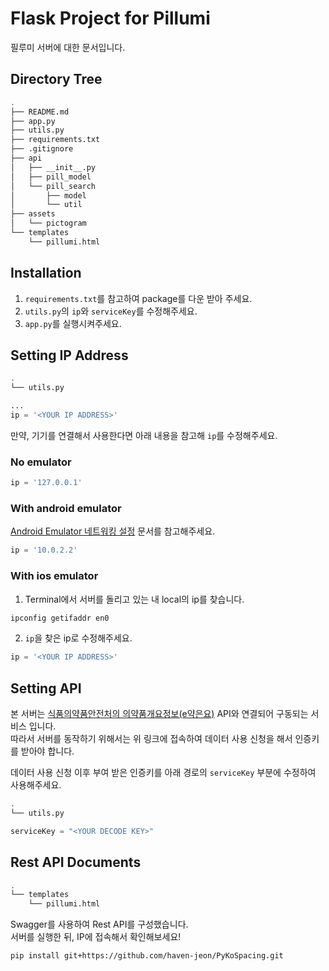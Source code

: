 # Flask Project for Pillumi

필루미 서버에 대한 문서입니다.  

## Directory Tree
```bash
.
├── README.md
├── app.py
├── utils.py
├── requirements.txt
├── .gitignore
├── api
│   ├── __init__.py
│   ├── pill_model
│   └── pill_search
│       ├── model
│       └── util
├── assets
│   └── pictogram
└── templates
    └── pillumi.html
```

## Installation

1. ```requirements.txt```를 참고하여 package를 다운 받아 주세요.    
2. ```utils.py```의 ```ip```와 ```serviceKey```를 수정해주세요.  
3. ```app.py```를 실행시켜주세요.  


## Setting IP Address
```bash
.
└── utils.py
```

```python:utils.py
...
ip = '<YOUR IP ADDRESS>'
```
만약, 기기를 연결해서 사용한다면 아래 내용을 참고해 ```ip```를 수정해주세요.

### No emulator
```python:utils.py
ip = '127.0.0.1'
```

### With android emulator
[Android Emulator 네트워킹 설정](https://developer.android.com/studio/run/emulator-networking.html) 문서를 참고해주세요.  
```python:utils.py
ip = '10.0.2.2'
```

### With ios emulator
1. Terminal에서 서버를 돌리고 있는 내 local의 ip를 찾습니다.  

```bash
ipconfig getifaddr en0
```

2. ```ip```을 찾은 ip로 수정해주세요.
```python:app.py
ip = '<YOUR IP ADDRESS>'
```

## Setting API

본 서버는 [식품의약품안전처의 의약품개요정보(e약은요)](https://www.data.go.kr/data/15075057/openapi.do) API와 연결되어 구동되는 서비스 입니다.  
따라서 서버를 동작하기 위해서는 위 링크에 접속하여 데이터 사용 신청을 해서 인증키를 받아야 합니다.  

데이터 사용 신청 이후 부여 받은 인증키를 아래 경로의 ```serviceKey``` 부분에 수정하여 사용해주세요.
```bash
.
└── utils.py
```

```python:utils.py
serviceKey = "<YOUR DECODE KEY>"
```

## Rest API Documents
```bash
.
└── templates
    └── pillumi.html
```
Swagger를 사용하여 Rest API를 구성했습니다.  
서버를 실행한 뒤, IP에 접속해서 확인해보세요!

```bash
pip install git+https://github.com/haven-jeon/PyKoSpacing.git
```